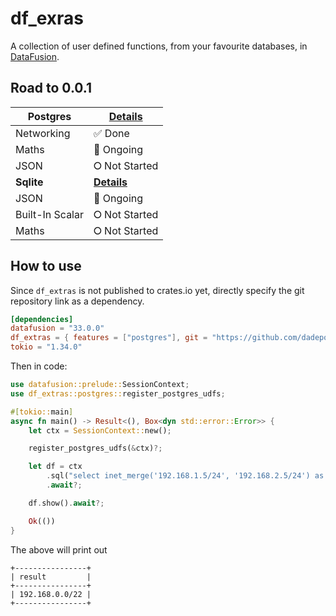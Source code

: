# df_exras

A collection of user defined functions, from your favourite databases, in [DataFusion](https://arrow.apache.org/datafusion/).

## Road to 0.0.1

| **Postgres**    | **[Details](supports/postgres.md)** | 
|-----------------|-------------------------------------|
| Networking      | ✅︎ Done                             |
| Maths           | 🚧︎ Ongoing                         |
| JSON            | ⭘  Not Started                      |
| **Sqlite**      | **[Details](supports/sqlite.md)**   |
| JSON            | 🚧︎ Ongoing                         |
| Built-In Scalar | ⭘  Not Started                      |
| Maths           | ⭘  Not Started                      |

## How to use

Since `df_extras` is not published to crates.io yet, directly specify the git repository link
as a dependency.

```toml
[dependencies]
datafusion = "33.0.0"
df_extras = { features = ["postgres"], git = "https://github.com/dadepo/df_extras" }
tokio = "1.34.0"
```

Then in code:

```rust
use datafusion::prelude::SessionContext;
use df_extras::postgres::register_postgres_udfs;

#[tokio::main]
async fn main() -> Result<(), Box<dyn std::error::Error>> {
    let ctx = SessionContext::new();

    register_postgres_udfs(&ctx)?;

    let df = ctx
        .sql("select inet_merge('192.168.1.5/24', '192.168.2.5/24') as result")
        .await?;

    df.show().await?;

    Ok(())
}
```

The above will print out

```
+----------------+
| result         |
+----------------+
| 192.168.0.0/22 |
+----------------+
```